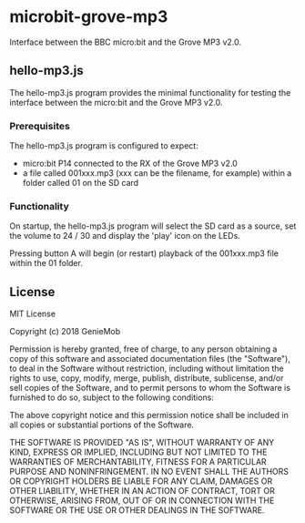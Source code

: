 # microbit-grove-mp3

Interface between the BBC micro:bit and the Grove MP3 v2.0.


## hello-mp3.js

The hello-mp3.js program provides the minimal functionality for testing the interface between the micro:bit and the Grove MP3 v2.0.

### Prerequisites

The hello-mp3.js program is configured to expect:
- micro:bit P14 connected to the RX of the Grove MP3 v2.0
- a file called 001xxx.mp3 (xxx can be the filename, for example) within a folder called 01 on the SD card

### Functionality

On startup, the hello-mp3.js program will select the SD card as a source, set the volume to 24 / 30 and display the 'play' icon on the LEDs.

Pressing button A will begin (or restart) playback of the 001xxx.mp3 file within the 01 folder.


## License

MIT License

Copyright (c) 2018 GenieMob

Permission is hereby granted, free of charge, to any person obtaining a copy
of this software and associated documentation files (the "Software"), to deal
in the Software without restriction, including without limitation the rights
to use, copy, modify, merge, publish, distribute, sublicense, and/or sell
copies of the Software, and to permit persons to whom the Software is
furnished to do so, subject to the following conditions:

The above copyright notice and this permission notice shall be included in all
copies or substantial portions of the Software.

THE SOFTWARE IS PROVIDED "AS IS", WITHOUT WARRANTY OF ANY KIND, EXPRESS OR
IMPLIED, INCLUDING BUT NOT LIMITED TO THE WARRANTIES OF MERCHANTABILITY,
FITNESS FOR A PARTICULAR PURPOSE AND NONINFRINGEMENT. IN NO EVENT SHALL THE
AUTHORS OR COPYRIGHT HOLDERS BE LIABLE FOR ANY CLAIM, DAMAGES OR OTHER
LIABILITY, WHETHER IN AN ACTION OF CONTRACT, TORT OR OTHERWISE, ARISING FROM,
OUT OF OR IN CONNECTION WITH THE SOFTWARE OR THE USE OR OTHER DEALINGS IN THE
SOFTWARE.
